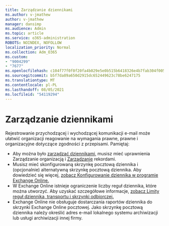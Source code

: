 ```yaml
---
title: Zarządzanie dziennikami
ms.author: v-jmathew
author: v-jmathew
manager: dansimp
ms.audience: Admin
ms.topic: article
ms.service: o365-administration
ROBOTS: NOINDEX, NOFOLLOW
localization_priority: Normal
ms.collection: Adm_O365
ms.custom:
- "9004299"
- "7677"
ms.openlocfilehash: c104f77f0f0f20fa4b029e5e0b515b6418326e4b7fab304f005fb67a18e2202a
ms.sourcegitcommit: b5f7da89a650d2915dc652449623c78be6247175
ms.translationtype: MT
ms.contentlocale: pl-PL
ms.lasthandoff: 08/05/2021
ms.locfileid: "54119294"
---
```

# <a name="manage-journaling"></a>Zarządzanie dziennikami

Rejestrowanie przychodzącej i wychodzącej komunikacji e-mail może ułatwić organizacji reagowanie na wymagania prawne, prawne i organizacyjne dotyczące zgodności z przepisami. Pamiętaj:

* Aby można było [zarządzać dziennikami,](https://go.microsoft.com/fwlink/?linkid=2115259) musisz mieć uprawnienia Zarządzanie organizacją i [Zarządzanie](https://go.microsoft.com/fwlink/?linkid=2115469) rekordami.
* Musisz mieć skonfigurowaną skrzynkę pocztową dziennika i (opcjonalnie) alternatywną skrzynkę pocztową dziennika. Aby dowiedzieć się więcej, [zobacz Konfigurowanie dziennika w programie Exchange Online.](https://go.microsoft.com/fwlink/?linkid=2115260)
* W Exchange Online istnieje ograniczenie liczby reguł dziennika, które można utworzyć. Aby uzyskać szczegółowe informacje, [zobacz Limity reguł dziennika, transportu i skrzynki odbiorczej.](https://go.microsoft.com/fwlink/?linkid=2115261)
* Exchange Online nie obsługuje dostarczania raportów dziennika do skrzynki Exchange Online pocztowej. Jako skrzynkę pocztową dziennika należy określić adres e-mail lokalnego systemu archiwizacji lub usługi archiwizacji innej firmy.
